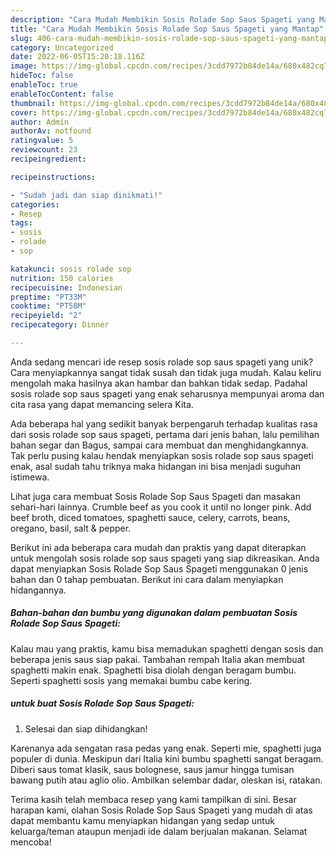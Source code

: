 ```yaml
---
description: "Cara Mudah Membikin Sosis Rolade Sop Saus Spageti yang Mantap"
title: "Cara Mudah Membikin Sosis Rolade Sop Saus Spageti yang Mantap"
slug: 406-cara-mudah-membikin-sosis-rolade-sop-saus-spageti-yang-mantap
category: Uncategorized
date: 2022-06-05T15:20:18.116Z
image: https://img-global.cpcdn.com/recipes/3cdd7972b84de14a/680x482cq70/sosis-rolade-sop-saus-spageti-foto-resep-utama.jpg
hideToc: false
enableToc: true
enableTocContent: false
thumbnail: https://img-global.cpcdn.com/recipes/3cdd7972b84de14a/680x482cq70/sosis-rolade-sop-saus-spageti-foto-resep-utama.jpg
cover: https://img-global.cpcdn.com/recipes/3cdd7972b84de14a/680x482cq70/sosis-rolade-sop-saus-spageti-foto-resep-utama.jpg
author: Admin
authorAv: notfound
ratingvalue: 5
reviewcount: 23
recipeingredient:

recipeinstructions:

- "Sudah jadi dan siap dinikmati!"
categories:
- Resep
tags:
- sosis
- rolade
- sop

katakunci: sosis rolade sop 
nutrition: 150 calories
recipecuisine: Indonesian
preptime: "PT33M"
cooktime: "PT58M"
recipeyield: "2"
recipecategory: Dinner

---
```





Anda sedang mencari ide resep sosis rolade sop saus spageti yang unik? Cara menyiapkannya sangat tidak susah dan tidak juga mudah. Kalau keliru mengolah maka hasilnya akan hambar dan bahkan tidak sedap. Padahal sosis rolade sop saus spageti yang enak seharusnya mempunyai aroma dan cita rasa yang dapat memancing selera Kita.





Ada beberapa hal yang sedikit banyak berpengaruh terhadap kualitas rasa dari sosis rolade sop saus spageti, pertama dari jenis bahan, lalu pemilihan bahan segar dan Bagus, sampai cara membuat dan menghidangkannya. Tak perlu pusing kalau hendak menyiapkan sosis rolade sop saus spageti enak,      asal sudah tahu triknya maka hidangan ini bisa menjadi suguhan istimewa.














Lihat juga cara membuat Sosis Rolade Sop Saus Spageti dan masakan sehari-hari lainnya. Crumble beef as you cook it until no longer pink. Add beef broth, diced tomatoes, spaghetti sauce, celery, carrots, beans, oregano, basil, salt &amp; pepper.






Berikut ini ada beberapa cara mudah dan praktis yang dapat diterapkan untuk mengolah sosis rolade sop saus spageti yang siap dikreasikan. Anda dapat menyiapkan Sosis Rolade Sop Saus Spageti menggunakan 0 jenis bahan dan 0 tahap pembuatan. Berikut ini cara dalam menyiapkan hidangannya.

<!--inarticleads1-->

##### Bahan-bahan dan bumbu yang digunakan dalam pembuatan Sosis Rolade Sop Saus Spageti:



Kalau mau yang praktis, kamu bisa memadukan spaghetti dengan sosis dan beberapa jenis saus siap pakai. Tambahan rempah Italia akan membuat spaghetti makin enak. Spaghetti bisa diolah dengan beragam bumbu. Seperti spaghetti sosis yang memakai bumbu cabe kering. 

<!--inarticleads2-->

#####  untuk buat Sosis Rolade Sop Saus Spageti:


1. Selesai dan siap dihidangkan!

Karenanya ada sengatan rasa pedas yang enak. Seperti mie, spaghetti juga populer di dunia. Meskipun dari Italia kini bumbu spaghetti sangat beragam. Diberi saus tomat klasik, saus bolognese, saus jamur hingga tumisan bawang putih atau aglio olio. Ambilkan selembar dadar, oleskan isi, ratakan. 

Terima kasih telah membaca resep yang kami tampilkan di sini. Besar harapan kami, olahan Sosis Rolade Sop Saus Spageti yang mudah di atas dapat membantu kamu menyiapkan hidangan yang sedap untuk keluarga/teman ataupun menjadi ide dalam berjualan makanan. Selamat mencoba!
